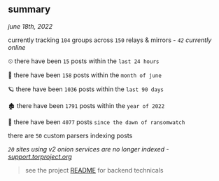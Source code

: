 
## summary
_june 18th, 2022_

currently tracking `104` groups across `150` relays & mirrors - _`42` currently online_

⏲ there have been `15` posts within the `last 24 hours`

🦈 there have been `158` posts within the `month of june`

🪐 there have been `1036` posts within the `last 90 days`

🏚 there have been `1791` posts within the `year of 2022`

🦕 there have been `4077` posts `since the dawn of ransomwatch`

there are `50` custom parsers indexing posts

_`20` sites using v2 onion services are no longer indexed - [support.torproject.org](https://support.torproject.org/onionservices/v2-deprecation/)_

> see the project [README](https://github.com/joshhighet/ransomwatch#ransomwatch--) for backend technicals
